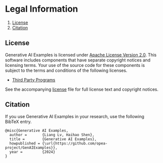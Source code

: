 # Legal Information

1. [License](#license)
2. [Citation](#citation)

## License

Generative AI Examples is licensed under [Apache License Version 2.0](http://www.apache.org/licenses/LICENSE-2.0).
This software includes components that have separate copyright notices and licensing terms.
Your use of the source code for these components is subject to the terms and conditions of the following licenses.

- [Third Party Programs](third-party-programs.txt)

See the accompanying [license](LICENSE) file for full license text and copyright notices.

## Citation

If you use Generative AI Examples in your research, use the following BibTeX entry.

```
@misc{Generative AI Examples,
  author =       {Liang Lv, Haihao Shen},
  title =        {Generative AI Examples},
  howpublished = {\url{https://github.com/opea-project/GenAIExamples}},
  year =         {2024}
}
```
